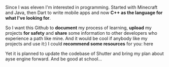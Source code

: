 Since I was eleven I'm interested in programming.
Started with Minecraft and Java, then Dart to write mobile apps and now **C++ as the language for what I've looking for**.

So I want this Github to **document** my process of learning, **upload** my projects **for safety** and **share** some information to other developers who experience a path like mine.
And it would be cool if anybody like my projects and use it:) I could **recommend some resources** for you: here

Yet it is planned to update the codebase of Shutter and bring my plan about ayse engine forward. And be good at school...
